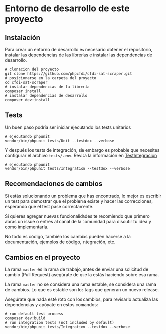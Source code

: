 # Entorno de desarrollo de este proyecto

## Instalación

Para crear un entorno de desarrollo es necesario obtener el repositorio, instalar las dependencias de las
librerías e instalar las dependencias de desarrollo.

```shell
# clonacion del proyecto
git clone https://github.com/phpcfdi/cfdi-sat-scraper.git
# posicionarse en la carpeta del proyecto
cd cfdi-sat-scraper
# instalar dependencias de la librería
composer install
# instalar dependencias de desarrollo
composer dev:install
```

## Tests

Un buen paso podría ser iniciar ejecutando los tests unitarios

```shell
# ejecutando phpunit
vendor/bin/phpunit tests/Unit --testdox --verbose
```

Y después los tests de integración, sin embargo es probable que necesites configurar el archivo `tests/.env`.
Revisa la información en [TestIntegracion](TestIntegracion.md)

```shell
# ejecutando phpunit
vendor/bin/phpunit tests/Integration --testdox --verbose
```

## Recomendaciones de cambios

Si estás solucionando un problema que has encontrado, lo mejor es escribir un test para demostrar que el problema
existe y hacer las correcciones, esperando que el test pase correctamente.

Si quieres agregar nuevas funcionalidades te recomiendo que primero abras un issue o entres al canal de la comunidad
para discutir tu idea y como implementarla.

No todo es código, también los cambios pueden hacerse a la documentación, ejemplos de código, integración, etc.

## Cambios en el proyecto

La rama `master` es la rama de trabajo, antes de enviar una solicitud de cambio (Pull Request) asegúrate de
que la estás haciendo sobre esa rama.

La rama `master` no se considera una rama estable, se considera una rama de cambios.
Lo que es estable son los tags que generan un nuevo release.

Asegúrate que nada esté roto con los cambios, para revisarlo actualiza las dependencias y apóyate en estos comandos:

```shell
# run default test process
composer dev:build
# run integration tests (not included by default)
vendor/bin/phpunit tests/Integration --testdox --verbose
```
